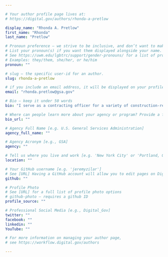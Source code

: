 ```yaml
---

# Your author profile page lives at:
# https://digital.gov/authors/rhonda-a-pretlow

display_name: "Rhonda A. Pretlow"
first_name: "Rhonda"
last_name: "Pretlow"

# Pronoun preference — we strive to be inclusive, and don’t want to make assumptions on a person’s first name (be it a gender-neutral name, or is one more common in languages other than English). Learn more http://www.MyPronouns.org
# List your pronoun(s) if you want them displayed alongside your name. Leave it blank and we'll use just your name.
# See https://uwm.edu/lgbtrc/support/gender-pronouns/ for a list of pronouns
# Examples: they/them, she/her, or he/him
pronoun: ""

# slug — the specific user-id for an author.
slug: rhonda-a-pretlow

# if you include an email address, it will be displayed on your profile page
email: "rhonda.pretlow@gsa.gov"

# Bio — keep it under 50 words
bio: "I serve as a contracting officer for a variety of construction-related procurements for the Public Buildings Service. I have a career background in Finance, Education, and Computer Science. I have BA in computer science from Roosevelt University, an MA in English from the University of Notre Dame, and an MBA from the University of Chicago Booth School of Business. My primary interest is in improving the user experience of government applications for governmental and non-governmental users. What is the use of designing a beautiful room that no one enters or takes full advantage of?"

# Where can people learn more about your agency or program? Provide a full URL [e.g. 'https://www.example.gov/']
bio_url: ""

# Agency Full Name [e.g. U.S. General Services Administration]
agency_full_name: ""

# Agency Acronym [e.g., GSA]
agency: ""

# Tell us where you live and work [e.g. 'New York City' or 'Portland, OR']
location: ""

# Your GitHub username [e.g. 'jeremyzilar']
# See [URL] Having a GitHub account will allow you to edit pages on DigitalGov. The image used in your GitHub account can also be used to populate your digital.gov profile photo.
github: ""

# Profile Photo
# See [URL] for a full list of profile photo options
# github-photo — requires a github ID
profile_source: ""

# Professional Social Media [e.g., Digital_Gov]
twitter: ""
facebook: ""
linkedin: ""
YouTube: ""

# For more information on managing your author page,
# see https://workflow.digital.gov/authors

---
```

